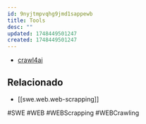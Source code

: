 ```yaml
---
id: 9nyjtmpvqhg9jmd1sappewb
title: Tools
desc: ""
updated: 1748449501247
created: 1748449501247
---
```


- [crawl4ai](https://github.com/unclecode/crawl4ai)

## Relacionado

- [[swe.web.web-scrapping]]

#SWE #WEB #WEBScrapping #WEBCrawling
